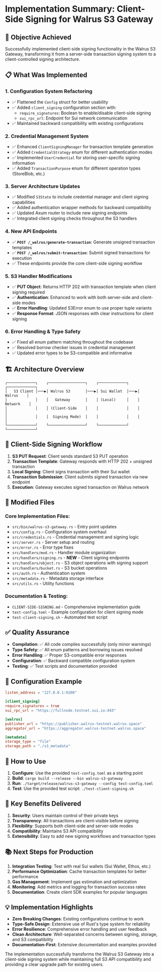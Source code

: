 # Implementation Summary: Client-Side Signing for Walrus S3 Gateway

## 🎯 **Objective Achieved**
Successfully implemented client-side signing functionality in the Walrus S3 Gateway, transforming it from a server-side transaction signing system to a client-controlled signing architecture.

## 📋 **What Was Implemented**

### 1. **Configuration System Refactoring**
- ✅ Flattened the `Config` struct for better usability
- ✅ Added `client_signing` configuration section with:
  - `require_signatures`: Boolean to enable/disable client-side signing
  - `sui_rpc_url`: Endpoint for Sui network communication
- ✅ Maintained backward compatibility with existing configurations

### 2. **Credential Management System**
- ✅ Enhanced `ClientSigningManager` for transaction template generation
- ✅ Added `CredentialStrategy` enum for different authentication modes
- ✅ Implemented `UserCredential` for storing user-specific signing information
- ✅ Added `TransactionPurpose` enum for different operation types (StoreBlob, etc.)

### 3. **Server Architecture Updates**
- ✅ Modified `S3State` to include credential manager and client signing capabilities
- ✅ Added authentication wrapper methods for backward compatibility
- ✅ Updated Axum router to include new signing endpoints
- ✅ Integrated client signing checks throughout the S3 handlers

### 4. **New API Endpoints**
- ✅ **`POST /_walrus/generate-transaction`**: Generate unsigned transaction templates
- ✅ **`POST /_walrus/submit-transaction`**: Submit signed transactions for execution
- ✅ These endpoints provide the core client-side signing workflow

### 5. **S3 Handler Modifications**
- ✅ **PUT Object**: Returns HTTP 202 with transaction template when client signing required
- ✅ **Authentication**: Enhanced to work with both server-side and client-side modes
- ✅ **Error Handling**: Updated S3Error enum to use proper tuple variants
- ✅ **Response Format**: JSON responses with clear instructions for client signing

### 6. **Error Handling & Type Safety**
- ✅ Fixed all enum pattern matching throughout the codebase
- ✅ Resolved borrow checker issues in credential management
- ✅ Updated error types to be S3-compatible and informative

## 🏗️ **Architecture Overview**

```
┌─────────────┐    ┌─────────────────┐    ┌─────────────┐    ┌─────────────┐
│   S3 Client │───▶│ Walrus S3       │───▶│ Sui Wallet  │───▶│   Walrus    │
│             │    │   Gateway       │    │ (Local)     │    │  Network    │
│             │    │ (Client-Side    │    │             │    │             │
│             │    │  Signing Mode)  │    │             │    │             │
└─────────────┘    └─────────────────┘    └─────────────┘    └─────────────┘
```

## 🔄 **Client-Side Signing Workflow**

1. **S3 PUT Request**: Client sends standard S3 PUT operation
2. **Transaction Template**: Gateway responds with HTTP 202 + unsigned transaction
3. **Local Signing**: Client signs transaction with their Sui wallet
4. **Transaction Submission**: Client submits signed transaction via new endpoint
5. **Execution**: Gateway executes signed transaction on Walrus network

## 📁 **Modified Files**

### Core Implementation Files:
- `src/bin/walrus-s3-gateway.rs` - Entry point updates
- `src/config.rs` - Configuration system overhaul
- `src/credentials.rs` - Credential management and signing logic
- `src/server.rs` - Server setup and routing
- `src/error.rs` - Error type fixes
- `src/handlers/mod.rs` - Handler module organization
- `src/handlers/signing.rs` - **NEW** - Client signing endpoints
- `src/handlers/object.rs` - S3 object operations with signing support
- `src/handlers/bucket.rs` - S3 bucket operations
- `src/auth.rs` - Authentication system
- `src/metadata.rs` - Metadata storage interface
- `src/utils.rs` - Utility functions

### Documentation & Testing:
- `CLIENT-SIDE-SIGNING.md` - Comprehensive implementation guide
- `test-config.toml` - Example configuration for client signing mode
- `test-client-signing.sh` - Automated test script

## ✅ **Quality Assurance**

- **Compilation**: ✅ All code compiles successfully (only minor warnings)
- **Type Safety**: ✅ All enum patterns and borrowing issues resolved
- **Error Handling**: ✅ Proper S3-compatible error responses
- **Configuration**: ✅ Backward compatible configuration system
- **Testing**: ✅ Test scripts and documentation provided

## 🔧 **Configuration Example**

```toml
listen_address = "127.0.0.1:9200"

[client_signing]
require_signatures = true
sui_rpc_url = "https://fullnode.testnet.sui.io:443"

[walrus]
publisher_url = "https://publisher.walrus-testnet.walrus.space"
aggregator_url = "https://aggregator.walrus-testnet.walrus.space"

[metadata]
storage_type = "file"
storage_path = "./s3_metadata"
```

## 🚀 **How to Use**

1. **Configure**: Use the provided `test-config.toml` as a starting point
2. **Build**: `cargo build --release --bin walrus-s3-gateway`
3. **Run**: `./target/release/walrus-s3-gateway --config test-config.toml`
4. **Test**: Use the provided test script: `./test-client-signing.sh`

## 🎉 **Key Benefits Delivered**

1. **Security**: Users maintain control of their private keys
2. **Transparency**: All transactions are client-visible before signing
3. **Flexibility**: Supports both client-side and server-side modes
4. **Compatibility**: Maintains S3 API compatibility
5. **Extensibility**: Easy to add new signing workflows and transaction types

## 📚 **Next Steps for Production**

1. **Integration Testing**: Test with real Sui wallets (Sui Wallet, Ethos, etc.)
2. **Performance Optimization**: Cache transaction templates for better performance
3. **Gas Management**: Implement gas estimation and optimization
4. **Monitoring**: Add metrics and logging for transaction success rates
5. **Documentation**: Create client SDK examples for popular languages

## 💡 **Implementation Highlights**

- **Zero Breaking Changes**: Existing configurations continue to work
- **Type-Safe Design**: Extensive use of Rust's type system for reliability
- **Error Resilience**: Comprehensive error handling and user feedback
- **Clean Architecture**: Well-separated concerns between signing, storage, and S3 compatibility
- **Documentation-First**: Extensive documentation and examples provided

The implementation successfully transforms the Walrus S3 Gateway into a client-side signing system while maintaining full S3 API compatibility and providing a clear upgrade path for existing users.
